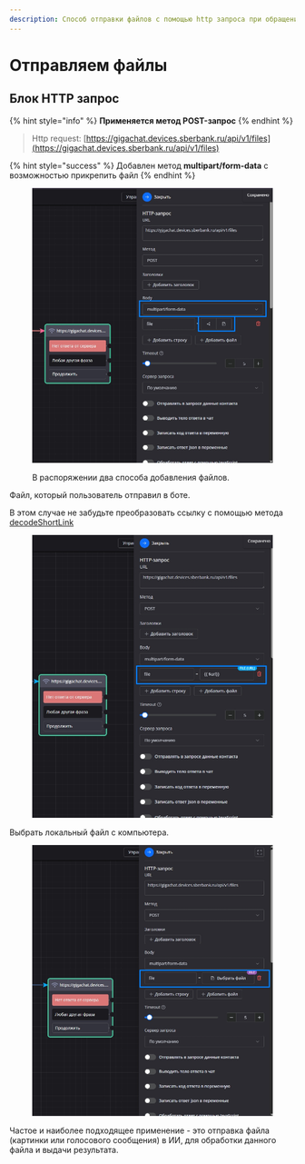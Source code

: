 ```yaml
---
description: Способ отправки файлов с помощью http запроса при обращении к ИИ.
---
```


# Отправляем файлы

## Блок HTTP запрос

{% hint style="info" %}
**Применяется метод POST-запрос**
{% endhint %}

> Http request: [https://gigachat.devices.sberbank.ru/api/v1/files](https://gigachat.devices.sberbank.ru/api/v1/files)

{% hint style="success" %}
Добавлен метод **multipart/form-data** с возможностью прикрепить файл
{% endhint %}

<figure><img src="../../../.gitbook/assets/Скриншот 21-03-2025 203729 (1).jpg" alt="" width="563"><figcaption><p>В распоряжении два способа добавления файлов.</p></figcaption></figure>



Файл, который пользователь отправил в боте.&#x20;

В этом случае не забудьте преобразовать ссылку с помощью метода [decodeShortLink](https://docs.watbot.ru/rabota-s-api/ssylki-na-mediafaily)

<figure><img src="../../../.gitbook/assets/Скриншот 21-03-2025 203823.jpg" alt="" width="563"><figcaption></figcaption></figure>

Выбрать локальный файл с компьютера.

<figure><img src="../../../.gitbook/assets/Скриншот 21-03-2025 203928.jpg" alt="" width="563"><figcaption></figcaption></figure>

Частое и наиболее подходящее применение - это отправка файла (картинки или голосового сообщения) в ИИ, для обработки данного файла и выдачи результата.
